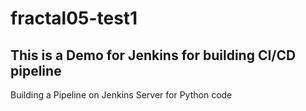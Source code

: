 # fractal05-test1
## This is a Demo for Jenkins for building CI/CD pipeline
Building a Pipeline on Jenkins Server for Python code
